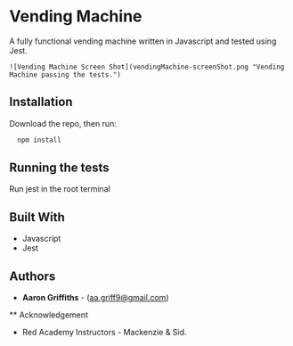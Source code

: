 # Vending Machine
A fully functional vending machine written in Javascript and tested using Jest.


    ![Vending Machine Screen Shot](vendingMachine-screenShot.png "Vending Machine passing the tests.")

## Installation

Download the repo, then run:

```bash
  npm install
```

## Running the tests

Run jest in the root terminal

## Built With
* Javascript
* Jest


## Authors
* **Aaron Griffiths** - (aa.griff9@gmail.com)

** Acknowledgement
* Red Academy Instructors - Mackenzie & Sid.
